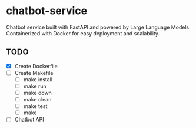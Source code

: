 # chatbot-service
Chatbot service built with FastAPI and powered by Large Language Models. Containerized with Docker for easy deployment and scalability.

## TODO
- [X] Create Dockerfile
- [ ] Create Makefile
    - [ ] make install
    - [ ] make run
    - [ ] make down
    - [ ] make clean
    - [ ] make test
    - [ ] make
- [ ] Chatbot API